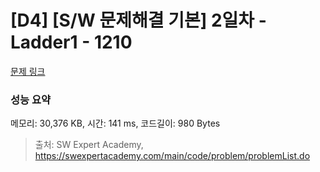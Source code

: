 # [D4] [S/W 문제해결 기본] 2일차 - Ladder1 - 1210 

[문제 링크](https://swexpertacademy.com/main/code/problem/problemDetail.do?contestProbId=AV14ABYKADACFAYh) 

### 성능 요약

메모리: 30,376 KB, 시간: 141 ms, 코드길이: 980 Bytes



> 출처: SW Expert Academy, https://swexpertacademy.com/main/code/problem/problemList.do
